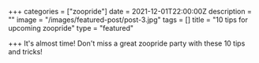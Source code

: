 +++
categories = ["zoopride"]
date = 2021-12-01T22:00:00Z
description = ""
image = "/images/featured-post/post-3.jpg"
tags = []
title = "10 tips for upcoming zoopride"
type = "featured"

+++
It's almost time! Don't miss a great zoopride party with these 10 tips and tricks!